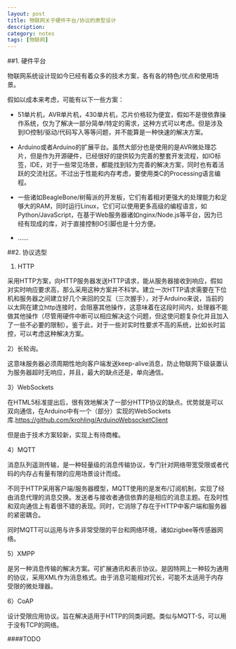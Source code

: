 ```yaml
---
layout: post
title: 物联网关于硬件平台/协议的原型设计
description: 
category: notes
tags: [物联网]
---
```


##1. 硬件平台

物联网系统设计现如今已经有着众多的技术方案，各有各的特色/优点和使用场景。

假如以成本来考虑，可能有以下一些方案：

- 51单片机，AVR单片机，430单片机，芯片价格较为便宜，假如不是很依靠操作系统，仅为了解决一部分简单/特定的需求，这种方式可以考虑。但是涉及到IO控制/驱动/代码写入等等问题，并不能算是一种快速的解决方案。

- Arduino或者Arduino的扩展平台。虽然大部分也是使用的是AVR微处理芯片，但是作为开源硬件，已经很好的提供较为完善的整套开发流程，如IO标签，IDE，对于一些常见场景，都能找到较为完善的解决方案，同时也有着活跃的交流社区。不过出于性能和内存考虑，要使用类C的Processing语言编程。

- 一些诸如BeagleBone/树莓派的开发板，它们有着相对更强大的处理能力和足够大的RAM，同时运行Linux，它们可以使用更多高级的编程语言，如Python/JavaScript，在基于Web服务器诸如nginx/Node.js等平台，因为已经有现成的库，对于直接控制IO引脚也是十分方便。

- ……

##2. 协议选型

1) HTTP

采用HTTP方案，向HTTP服务器发送HTTP请求，能从服务器接收到响应，假如对实时响应要求高，那么采用这种方案并不科学。建立一次HTTP请求需要在下位机和服务器之间建立好几个来回的交互（三次握手），对于Arduino来说，当前的以太网在建立http连接时，会阻塞其他操作，这意味着在这段时间内，处理器不能做其他操作（尽管用硬件中断可以相应解决这个问题，但这使问题复杂化并且加入了一些不必要的限制）。鉴于此，对于一些对实时性要求不高的系统，比如长时监控，可以考虑这种解决方案。

2）长轮询。

这意味服务器必须周期性地向客户端发送keep-alive消息，防止物联网下级装置认为服务器超时无响应，并且，最大的缺点还是，单向通信。

3）WebSockets

在HTML5标准提出后，很有效地解决了一部分HTTP协议的缺点。优势就是可以双向通信，在Arduino中有一个（部分）实现的WebSockets库.<https://github.com/krohling/ArduinoWebsocketClient>

但是由于技术方案较新，实现上有待商榷。

4）MQTT

消息队列遥测传输，是一种轻量级的消息传输协议，专门针对网络带宽受限或者代码的内存占有量有限的应用场景设计而成。

不同于HTTP采用客户端/服务器模型，MQTT使用的是发布/订阅机制，实现了经由消息代理的消息交换。发送者与接收者通信依靠的是相应的消息主题。在及时性和双向通信上有着很不错的表现。同时，它消除了存在于HTTP中客户端和服务器的紧密耦合。

同时MQTT可以运用与许多非常受限的平台和网络环境，诸如zigbee等传感器网络。

5）XMPP

是另一种消息传输的解决方案。可扩展通讯和表示协议。是因特网上一种较为通用的协议，采用XML作为消息格式。由于消息可能相对冗长，可能不太适用于内存受限的微处理器。

6）CoAP

设计受限应用协议。旨在解决适用于HTTP的同类问题。类似与MQTT-S，可以用于没有TCP的网络。

####TODO
